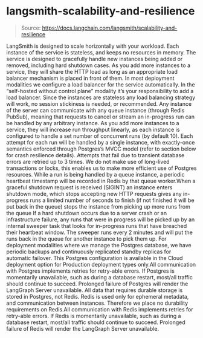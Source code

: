# langsmith-scalability-and-resilience

> Source: https://docs.langchain.com/langsmith/scalability-and-resilience

LangSmith is designed to scale horizontally with your workload. Each instance of the service is stateless, and keeps no resources in memory. The service is designed to gracefully handle new instances being added or removed, including hard shutdown cases.
As you add more instances to a service, they will share the HTTP load as long as an appropriate load balancer mechanism is placed in front of them. In most deployment modalities we configure a load balancer for the service automatically. In the “self-hosted without control plane” modality it’s your responsibility to add a load balancer. Since the instances are stateless any load balancing strategy will work, no session stickiness is needed, or recommended. Any instance of the server can communicate with any queue instance (through Redis PubSub), meaning that requests to cancel or stream an in-progress run can be handled by any arbitrary instance.
As you add more instances to a service, they will increase run throughput linearly, as each instance is configured to handle a set number of concurrent runs (by default 10). Each attempt for each run will be handled by a single instance, with exactly-once semantics enforced through Postgres’s MVCC model (refer to section below for crash resilience details). Attempts that fail due to transient database errors are retried up to 3 times. We do not make use of long-lived transactions or locks, this enables us to make more efficient use of Postgres resources.
While a run is being handled by a queue instance, a periodic heartbeat timestamp will be recorded in Redis by that queue worker.When a graceful shutdown request is received (SIGINT) an instance enters shutdown mode, which
stops accepting new HTTP requests
gives any in-progress runs a limited number of seconds to finish (if not finished it will be put back in the queue)
stops the instance from picking up more runs from the queue
If a hard shutdown occurs due to a server crash or an infrastructure failure, any runs that were in progress will be picked up by an internal sweeper task that looks for in-progress runs that have breached their heartbeat window. The sweeper runs every 2 minutes and will put the runs back in the queue for another instance to pick them up.
For deployment modalities where we manage the Postgres database, we have periodic backups and continuously replicated standby replicas for automatic failover. This Postgres configuration is available in the Cloud deployment option for Production deployment types only.All communication with Postgres implements retries for retry-able errors. If Postgres is momentarily unavailable, such as during a database restart, most/all traffic should continue to succeed. Prolonged failure of Postgres will render the LangGraph Server unavailable.
All data that requires durable storage is stored in Postgres, not Redis. Redis is used only for ephemeral metadata, and communication between instances. Therefore we place no durability requirements on Redis.All communication with Redis implements retries for retry-able errors. If Redis is momentarily unavailable, such as during a database restart, most/all traffic should continue to succeed. Prolonged failure of Redis will render the LangGraph Server unavailable.